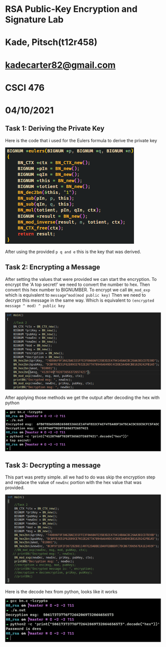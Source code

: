 # RSA Public-Key Encryption and Signature Lab
# Kade, Pitsch(t12r458)
# kadecarter82@gmail.com
# CSCI 476

# 04/10/2021

## Task 1: Deriving the Private Key
Here is the code that i used for the Eulers formula to derive the private key

![Task 1](Images/task1.png)

After using the provided ```p q and e``` this is the key that was derived.

## Task 2: Encrypting a Message
After setting the values that were provided we can start the encryption.
To encrypt the 'A top secret!' we need to convert the number to hex.
Then convert this hex number to BIGNUMBER.
To encrypt we call ```BN_mod_exp``` which is equivalent to ```message^mod(mod public key)```
Then we need to decrypt this message in the same way.
Which is equivalent to ```(encrypted message ^ mod) ^ public key```

![Task 1](Images/task2.4.png)

After applying those methods we get the output after decoding the hex with python

![Task 1](Images/task2.3.png)
## Task 3: Decrypting a message
This part was pretty simple. 
all we had to do was skip the encryption step and replace the value of ```newEnc``` portion with the hex value that was provided.

![Task 1](Images/task3.1.png)

Here is the decode hex from python, looks like it works

![Task 1](Images/task3.png)